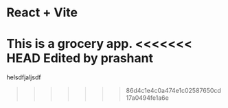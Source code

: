 # React + Vite
This is a grocery app.
<<<<<<< HEAD
Edited by prashant
=======
helsdfjaljsdf
>>>>>>> 86d4c1e4c0a474e1c02587650cd17a0494fe1a6e
